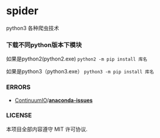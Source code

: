 # spider

python3 各种爬虫技术

### 下载不同python版本下模块

如果是python2(python2.exe)
`python2 -m pip install 库名`

如果是python3（python3.exe）
`python3 -m pip install 库名`

### ERRORS

* [ContinuumIO](https://github.com/ContinuumIO)/**[anaconda-issues](https://github.com/ContinuumIO/anaconda-issues)**

### LICENSE

本项目全部内容遵守 MIT 许可协议.